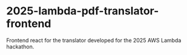 # 2025-lambda-pdf-translator-frontend
Frontend react for the translator developed for the 2025 AWS Lambda hackathon.
